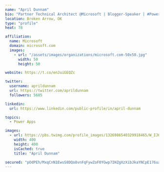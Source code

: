 ```yaml
---
name: "April Dunnam"
bio: "Partner Technical Architect @Microsoft | Blogger-Speaker | #PowerApps, #PowerAutomate, #Office365, #SharePoint | #WIT | #Karaoke Queen"
location: Broken Arrow, OK
type: "profile"
heat: 78

affiliation:
  name: Microsoft
  domain: microsoft.com
  images:
    - url: "/assets/images/organizations/microsoft.com-50x50.jpg"
      width: 50
      height: 50

website: https://t.co/enJuiGEQZc

twitter:
  username: aprildunnam
  url: https://twitter.com/aprildunnam
  followers: 5685

linkedin:
  url: https://www.linkedin.com/public-profile/in/april-dunnam

topics:
  - Power Apps

images:
  - url: https://pbs.twimg.com/profile_images/1326986540329918465/W_IJ6Ih2_400x400.jpg
    width: 400
    height: 400
    isCached: true
    title: "April Dunnam"

secured: "pOdPEh/MxqCnN1EwuS8DQo8vnFqFywZoF0YGwp7IHZgXzXibJkaYNCpE176uabMTri9NAscT2ND5zdiDA+73etNOIvhPgOnjJBFoxw3iCeZBfR8BFVs5yDinYfLnlYxyYIU3cTBa9KyFcQt6WQdygPjfNPTxVP2dNcCCxw26Jr7soYJEWCAfeLcyKX8bBAiA+pmKPqEH6sT7iebI5osE9HOtG3lSNH1dlvi9R/4rMbmnmu1m1TtgvVmvhEaMJ/ZYmJ9aydl7kclAnfEH0jHUnMuzDIZy3K/4rl5XNJLEiVAf6hv3t1IC7EL0X2vgb2jQsg+BBbQcVhNEvygou8lwtF0UVN4Cv/EihDBEo5prRsehlvRO4sJSFCQAdGIzF/dv6ttX4ymixVNGaeQiuyf+sUtWtvld8f1ApDKbcNd5Iws=;F3zxbfdDdP3TulTDZ2C21g=="
---
```


